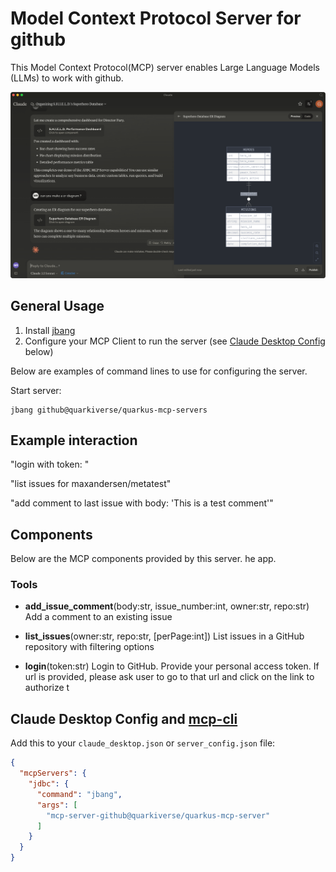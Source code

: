 # Model Context Protocol Server for github

This Model Context Protocol(MCP) server enables Large Language Models (LLMs) to work with github.

![](images/github-demo.png)


## General Usage 

1. Install [jbang](https://www.jbang.dev/download/)
2. Configure your MCP Client to run the server (see [Claude Desktop Config](#claude-desktop-config) below)

Below are examples of command lines to use for configuring the server.

Start server:

```shell
jbang github@quarkiverse/quarkus-mcp-servers
```

## Example interaction

"login with token: <secret token>"

"list issues for maxandersen/metatest"

"add comment to last issue with body: 'This is a test comment'"


## Components

Below are the MCP components provided by this server.
he app.

### Tools 


* **add_issue_comment**(body:str, issue_number:int, owner:str, repo:str)
     Add a comment to an existing issue

* **list_issues**(owner:str, repo:str, [perPage:int])
     List issues in a GitHub repository with filtering options

* **login**(token:str)
     Login to GitHub. Provide your personal access token. If url is provided, please ask user to go
     to that url and click on the link to authorize t


## Claude Desktop Config and [mcp-cli](https://github.com/chrishayuk/mcp-cli)

Add this to your `claude_desktop.json` or `server_config.json` file:

```json
{
  "mcpServers": {
    "jdbc": {
      "command": "jbang",
      "args": [
        "mcp-server-github@quarkiverse/quarkus-mcp-server"
      ]
    }
  }
}
```

